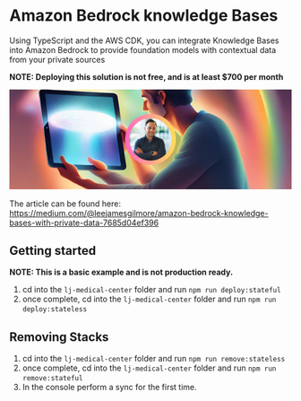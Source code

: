 # Amazon Bedrock knowledge Bases

Using TypeScript and the AWS CDK, you can integrate Knowledge Bases into Amazon Bedrock to provide foundation models with contextual data from your private sources

**NOTE: Deploying this solution is not free, and is at least $700 per month**

![image](./docs/images/header.png)

The article can be found here: https://medium.com/@leejamesgilmore/amazon-bedrock-knowledge-bases-with-private-data-7685d04ef396

## Getting started

**NOTE: This is a basic example and is not production ready.**

1. cd into the `lj-medical-center` folder and run `npm run deploy:stateful`
2. once complete, cd into the `lj-medical-center` folder and run `npm run deploy:stateless`

## Removing Stacks

1. cd into the `lj-medical-center` folder and run `npm run remove:stateless`
2. once complete, cd into the `lj-medical-center` folder and run `npm run remove:stateful`
3. In the console perform a sync for the first time.
